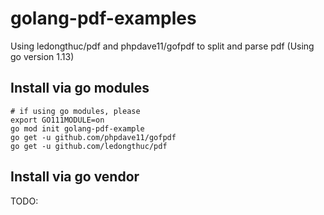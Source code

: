 # golang-pdf-examples
Using ledongthuc/pdf and phpdave11/gofpdf to split and parse pdf (Using go version 1.13)

## Install via go modules
```
# if using go modules, please
export GO111MODULE=on
go mod init golang-pdf-example
go get -u github.com/phpdave11/gofpdf
go get -u github.com/ledongthuc/pdf
```

## Install via go vendor
TODO:
